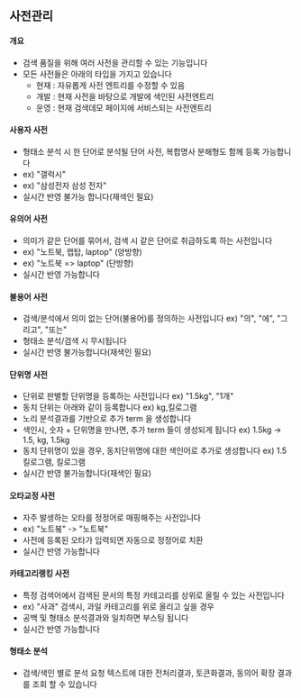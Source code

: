 ## 사전관리

#### 개요
- 검색 품질을 위해 여러 사전을 관리할 수 있는 기능입니다
- 모든 사전들은 아래의 타입을 가지고 있습니다
  - 현재 : 자유롭게 사전 엔트리를 수정할 수 있음  
  - 개발 : 현재 사전을 바탕으로 개발에 색인된 사전엔트리
  - 운영 : 현재 검색데모 페이지에 서비스되는 사전엔트리

#### 사용자 사전
- 형태소 분석 시 한 단어로 분석될 단어 사전, 복합명사 분해형도 함께 등록 가능합니다
- ex) "갤럭시"
- ex) "삼성전자 삼성 전자"
- 실시간 반영 불가능 합니다(재색인 필요)

#### 유의어 사전
- 의미가 같은 단어를 묶어서, 검색 시 같은 단어로 취급하도록 하는 사전입니다
- ex) "노트북, 랩탑, laptop" (양방향)
- ex) "노트북 => laptop" (단방향)
- 실시간 반영 가능합니다

#### 불용어 사전
- 검색/분석에서 의미 없는 단어(불용어)를 정의하는 사전입니다
  ex) "의", "에", "그리고", "또는"
- 형태소 분석/검색 시 무시됩니다
- 실시간 반영 불가능합니다(재색인 필요)

#### 단위명 사전
- 단위로 판별할 단위명을 등록하는 사전입니다
  ex) "1.5kg", "1개"
- 동치 단위는 아래와 같이 등록합니다
  ex) kg,킬로그램
- 노리 분석결과를 기반으로 추가 term 을 생성합니다
- 색인시, 숫자 + 단위명을 만나면, 추가 term 들이 생성되게 됩니다 ex) 1.5kg -> 1.5, kg, 1.5kg
- 동치 단위명이 있을 경우, 동치단위명에 대한 색인어로 추가로 생성합니다 ex) 1.5킬로그램, 킬로그램
- 실시간 반영 불가능합니다(재색인 필요)

#### 오타교정 사전
- 자주 발생하는 오타를 정정어로 매핑해주는 사전입니다
- ex) "노트붘" -> "노트북"
- 사전에 등록된 오타가 입력되면 자동으로 정정어로 치환
- 실시간 반영 가능합니다

#### 카테고리랭킹 사전
- 특정 검색어에서 검색된 문서의 특정 카테고리를 상위로 올릴 수 있는 사전입니다
- ex) "사과" 검색시, 과일 카테고리를 위로 올리고 싶을 경우
- 공백 및 형태소 분석결과와 일치하면 부스팅 됩니다
- 실시간 반영 가능합니다

#### 형태소 분석
- 검색/색인 별로 분석 요청 텍스트에 대한 전처리결과, 토큰화결과, 동의어 확장 결과를 조회 할 수 있습니다 